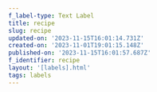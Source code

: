 ```yaml
---
f_label-type: Text Label
title: recipe
slug: recipe
updated-on: '2023-11-15T16:01:14.731Z'
created-on: '2023-11-01T19:01:15.148Z'
published-on: '2023-11-15T16:01:57.687Z'
f_identifier: recipe
layout: '[labels].html'
tags: labels
---
```



